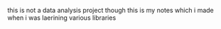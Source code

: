 this is not a data analysis project though this is my notes which i made when i was laerining various libraries
